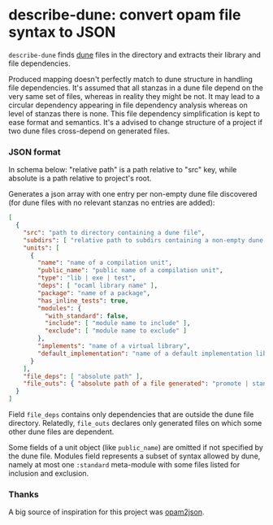 # describe-dune: convert opam file syntax to JSON

`describe-dune` finds [dune](https://dune.readthedocs.io/en/stable/reference/dune/index.html)
files in the directory and extracts their library and file dependencies.

Produced mapping doesn't perfectly match to dune structure in handling file dependencies. It's assumed that all stanzas in a dune file depend on the very same set of files, whereas in reality they might be not. It may lead to a circular dependency appearing in file dependency analysis whereas on level of stanzas there is none. This file dependency simplification is kept to ease format and semantics.
It's a advised to change structure of a project if two dune files cross-depend on generated files.

### JSON format

In schema below: "relative path" is a path relative to "src" key, while absolute is a path relative to project's root.

Generates a json array with one entry per non-empty dune file discovered (for dune files with no relevant stanzas no entries are added):

```json
[
  {
    "src": "path to directory containing a dune file",
    "subdirs": [ "relative path to subdirs containing a non-empty dune file" ],
    "units": [
      {
        "name": "name of a compilation unit",
        "public_name": "public name of a compilation unit",
        "type": "lib | exe | test",
        "deps": [ "ocaml library name" ],
        "package": "name of a package",
        "has_inline_tests": true,
        "modules": {
          "with_standard": false,
          "include": [ "module name to include" ],
          "exclude": [ "module name to exclude" ]
        },
        "implements": "name of a virtual library",
        "default_implementation": "name of a default implementation library"
      }
    ],
    "file_deps": [ "absolute path" ],
    "file_outs": { "absolute path of a file generated": "promote | standard | fallback" }
  }
]
```

Field `file_deps` contains only dependencies that are outside the dune file directory. Relatedly, `file_outs` declares only generated files on which some other dune files are dependent.

Some fields of a unit object (like `public_name`) are omitted if not specified by the dune file. Modules field represents a subset of syntax allowed by dune, namely at most one `:standard` meta-module with some files listed for inclusion and exclusion.

### Thanks

A big source of inspiration for this project was
[opam2json](https://github.com/tweag/opam2json).
